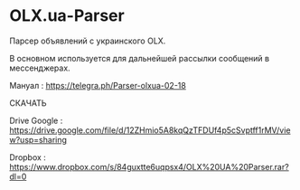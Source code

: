 # OLX.ua-Parser

Парсер объявлений с украинского OLX. 

В основном используется для дальнейшей рассылки сообщений в мессенджерах.

Мануал :  https://telegra.ph/Parser-olxua-02-18

СКАЧАТЬ 

Drive Google : https://drive.google.com/file/d/12ZHmio5A8kqQzTFDUf4p5cSvptff1rMV/view?usp=sharing

Dropbox : https://www.dropbox.com/s/84guxtte6uqpsx4/OLX%20UA%20Parser.rar?dl=0
